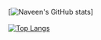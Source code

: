 [![Naveen's GitHub stats](https://github-readme-stats.vercel.app/api?username=NaveenTayyebi&bg_color=270,#5151FF,#E0E0FF)]
<br><br>
[![Top Langs](https://github-readme-stats.vercel.app/api/top-langs/?username=NaveenTayyebi&langs_count=8)](https://github.com/NaveenTayyebi/github-readme-stats)
